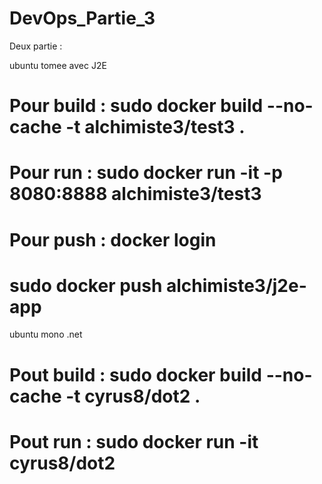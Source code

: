 # DevOps_Partie_3


Deux partie :

ubuntu tomee avec J2E

# Pour build  : sudo docker build --no-cache -t alchimiste3/test3 .
# Pour run  : sudo docker run -it -p 8080:8888 alchimiste3/test3
# Pour push  : docker login
#			sudo docker push alchimiste3/j2e-app


ubuntu mono .net

# Pout build :  sudo docker build --no-cache -t cyrus8/dot2 .

# Pout run : sudo docker run -it cyrus8/dot2
